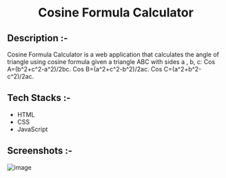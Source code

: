 # <p align="center">Cosine Formula Calculator</p>

## Description :-

Cosine Formula Calculator is a web application that calculates the angle of triangle using cosine formula given a triangle ABC with sides a , b, c:
Cos A=(b^2+c^2-a^2)/2bc.
Cos B=(a^2+c^2-b^2)/2ac.
Cos C=(a^2+b^2-c^2)/2ac.

## Tech Stacks :-

- HTML
- CSS
- JavaScript

## Screenshots :-

![image]()
